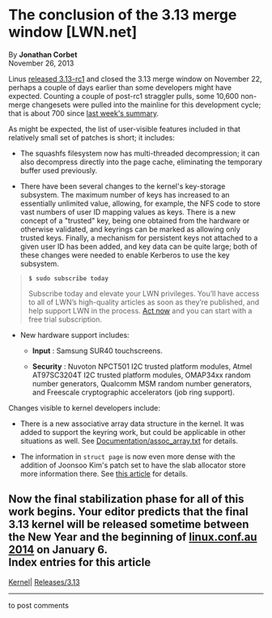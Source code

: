 # The conclusion of the 3.13 merge window [LWN.net]

By **Jonathan Corbet**  
November 26, 2013 

Linus [released 3.13-rc1](/Articles/574781/) and closed the 3.13 merge window on November 22, perhaps a couple of days earlier than some developers might have expected. Counting a couple of post-rc1 straggler pulls, some 10,600 non-merge changesets were pulled into the mainline for this development cycle; that is about 700 since [last week's summary](/Articles/574222/). 

As might be expected, the list of user-visible features included in that relatively small set of patches is short; it includes: 

  * The squashfs filesystem now has multi-threaded decompression; it can also decompress directly into the page cache, eliminating the temporary buffer used previously. 

  * There have been several changes to the kernel's key-storage subsystem. The maximum number of keys has increased to an essentially unlimited value, allowing, for example, the NFS code to store vast numbers of user ID mapping values as keys. There is a new concept of a "trusted" key, being one obtained from the hardware or otherwise validated, and keyrings can be marked as allowing only trusted keys. Finally, a mechanism for persistent keys not attached to a given user ID has been added, and key data can be quite large; both of these changes were needed to enable Kerberos to use the key subsystem. 

> **`$ sudo subscribe today`**
> 
> Subscribe today and elevate your LWN privileges. You’ll have access to all of LWN’s high-quality articles as soon as they’re published, and help support LWN in the process. [Act now](https://lwn.net/Promo/nst-sudo/claim) and you can start with a free trial subscription. 

  * New hardware support includes: 

    * **Input** : Samsung SUR40 touchscreens. 

    * **Security** : Nuvoton NPCT501 I2C trusted platform modules, Atmel AT97SC3204T I2C trusted platform modules, OMAP34xx random number generators, Qualcomm MSM random number generators, and Freescale cryptographic accelerators (job ring support). 




Changes visible to kernel developers include: 

  * There is a new associative array data structure in the kernel. It was added to support the keyring work, but could be applicable in other situations as well. See [Documentation/assoc_array.txt](/Articles/574966/) for details. 

  * The information in `struct page` is now even more dense with the addition of Joonsoo Kim's patch set to have the slab allocator store more information there. See [this article](/Articles/565097/) for details. 




Now the final stabilization phase for all of this work begins. Your editor predicts that the final 3.13 kernel will be released sometime between the New Year and the beginning of [linux.conf.au 2014](http://linux.conf.au/) on January 6.  
Index entries for this article  
---  
[Kernel](/Kernel/Index)| [Releases/3.13](/Kernel/Index#Releases-3.13)  
  


* * *

to post comments 
